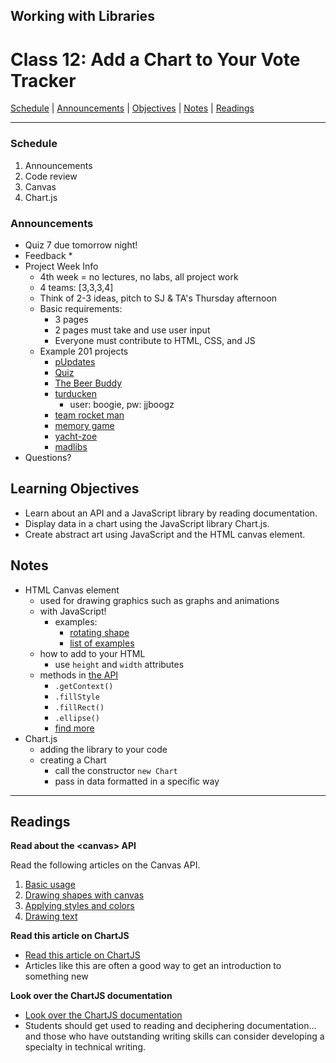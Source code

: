 ## **Working with Libraries**
# Class 12: Add a Chart to Your Vote Tracker

[Schedule](#schedule) | [Announcements](#announcements) | [Objectives](#learning-objectives) | [Notes](#notes) | [Readings](#readings)

<hr></hr>

### Schedule
1. Announcements
1. Code review
1. Canvas
1. Chart.js

### Announcements
* Quiz 7 due tomorrow night! 
* Feedback
    * 
* Project Week Info
    * 4th week = no lectures, no labs, all project work
    * 4 teams: [3,3,3,4]
    * Think of 2-3 ideas, pitch to SJ & TA's Thursday afternoon
    * Basic requirements:
        * 3 pages
        * 2 pages must take and use user input
        * Everyone must contribute to HTML, CSS, and JS
    * Example 201 projects
        * [pUpdates](https://dog-solutions.github.io/pUpdates/)
        * [Quiz](https://ohidontknow.github.io/quiz/)
        * [The Beer Buddy](https://alchemy-beer-fellows.github.io/beer-app/)
        * [turducken](https://sevfitz.github.io/turducken/login.html)
            * user: boogie, pw: jjboogz
        * [team rocket man](jchurchman.github.io/teamrocketman)
        * [memory game](https://hpats67.github.io/memory-card/)
        * [yacht-zoe](https://yachtzoes.github.io/yachtzoe_project/index.html)
        * [madlibs](http://brandon-parker.github.io/mortality/index.html)
* Questions?

## Learning Objectives
- Learn about an API and a JavaScript library by reading documentation.
- Display data in a chart using the JavaScript library Chart.js.
- Create abstract art using JavaScript and the HTML canvas element.

## Notes
* HTML Canvas element
    * used for drawing graphics such as graphs and animations
    * with JavaScript!
        * examples:
            * [rotating shape](http://raksy.dyndns.org/ico.html)
            * [list of examples](https://code.tutsplus.com/articles/21-ridiculously-impressive-html5-canvas-experiments--net-14210)
    * how to add to your HTML
        * use `height` and `width` attributes
    * methods in [the API ](https://developer.mozilla.org/en-US/docs/Web/API/Canvas_API)
        * `.getContext()`
        * `.fillStyle`
        * `.fillRect()`
        * `.ellipse()`
        * [find more](https://developer.mozilla.org/en-US/docs/Web/API/CanvasRenderingContext2D)
* Chart.js
    * adding the library to your code
    * creating a Chart
        * call the constructor `new Chart`
        * pass in data formatted in a specific way

<hr></hr>

## Readings

**Read about the \<canvas\> API**

Read the following articles on the Canvas API.

1. [Basic usage](https://developer.mozilla.org/en-US/docs/Web/API/Canvas_API/Tutorial/Basic_usage)
2. [Drawing shapes with canvas](https://developer.mozilla.org/en-US/docs/Web/API/Canvas_API/Tutorial/Drawing_shapes)
3. [Applying styles and colors](https://developer.mozilla.org/en-US/docs/Web/API/Canvas_API/Tutorial/Applying_styles_and_colors)
4. [Drawing text](https://developer.mozilla.org/en-US/docs/Web/API/Canvas_API/Tutorial/Drawing_text)

**Read this article on ChartJS**

- [Read this article on ChartJS](http://www.webdesignerdepot.com/2013/11/easily-create-stunning-animated-charts-with-chart-js/)
- Articles like this are often a good way to get an introduction to something new

**Look over the ChartJS documentation**

- [Look over the ChartJS documentation](http://www.chartjs.org/docs/)
- Students should get used to reading and deciphering documentation... and those who have outstanding writing skills can consider developing a specialty in technical writing.